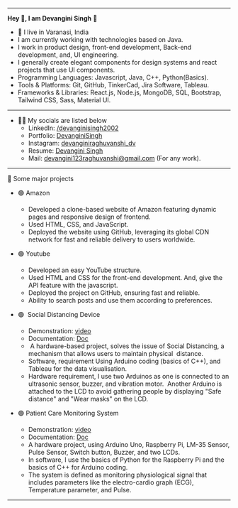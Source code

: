 *************************************************************************************************

**Hey 👋, I am Devangini Singh** 🔴
- 📍 I live in Varanasi, India
- I am currently working with technologies based on Java.
- I work in product design, front-end development, Back-end development, and, UI engineering.
- I generally create elegant components for design systems and react projects that use UI components.
- Programming Languages: Javascript, Java, C++, Python(Basics).
- Tools & Platforms: Git, GitHub, TinkerCad, Jira Software, Tableau.
- Frameworks & Libraries: React.js, Node.js, MongoDB, SQL, Bootstrap, Tailwind CSS, Sass, Material UI.

*************************************************************************************************
- 👨‍💻 My socials are listed below
  - LinkedIn: [/devanginisingh2002](https://www.linkedin.com/in/devangini2002)
  - Portfolio: [DevanginiSingh](https://devanginisingh2002.github.io/Portfolio/)
  - Instagram: [devanginiraghuvanshi_dv](https://instagram.com/devanginiraghuvanshi_dv)
  - Resume: [Devangini Singh](https://drive.google.com/file/d/1135rsBjiF3WC6JXMEjCqbJxYx5oyNnmG/view?usp=sharing)
  - Mail: devangini123raghuvanshi@gmail.com (For any work).

*************************************************************************************************
🔴 Some major projects
 - 🟢 Amazon
     -  Developed a clone-based website of Amazon featuring dynamic pages and responsive design of frontend.
     -  Used HTML, CSS, and JavaScript.
     -  Deployed the website using GitHub, leveraging its global CDN network for fast and reliable delivery to users worldwide.
   
  - 🟢 Youtube  
      -  Developed an easy YouTube structure.
      -  Used HTML and CSS for the front-end development. And, give the API feature with the javascript.
      -  Deployed the project on GitHub, ensuring fast and reliable.
      -  Ability to search posts and use them according to preferences.

 - 🟢  Social Distancing Device
     - Demonstration: [video](https://youtu.be/t4wBPgHjj4k)
     - Documentation: [Doc](https://drive.google.com/drive/folders/1grW_BKuuz829A5os3bQ42C5gyVEAMfGh?usp=sharing)
     -  A hardware-based project, solves the issue of Social Distancing, a mechanism that allows users to maintain physical  distance.
     - Software, requirement Using Arduino coding (basics of C++), and Tableau for the data visualisation.
     - Hardware requirement, I use two Arduinos as one is connected to an ultrasonic sensor, buzzer, and vibration motor.  Another
       Arduino is attached to the LCD to avoid gathering people by displaying "Safe distance" and "Wear masks" on the LCD.
     
 - 🟢 Patient Care Monitoring System
     - Demonstration: [video](https://youtu.be/xTT_UPpeKv4)
     - Documentation: [Doc](https://drive.google.com/drive/folders/1C_hH51QOQUd72DJutwMIggo1fnV2O9UC?usp=sharing)
     - A hardware project, using Arduino Uno, Raspberry Pi, LM-35 Sensor, Pulse Sensor, Switch button, Buzzer, and two LCDs.
     - In software, I use the basics of Python for the Raspberry Pi and the basics of C++ for Arduino coding.
     - The system is defined as monitoring physiological signal that includes parameters like the electro-cardio graph (ECG),
       Temperature parameter, and Pulse.

*************************************************************************************************


